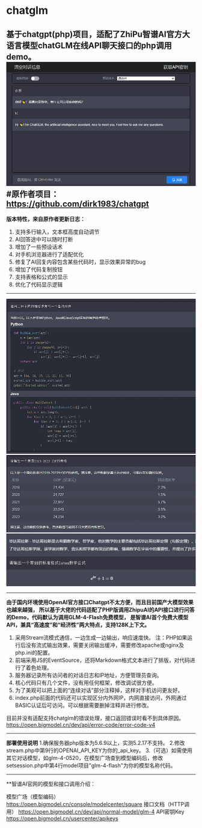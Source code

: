 # chatglm
基于chatgpt(php)项目，适配了ZhiPu智谱AI官方大语言模型chatGLM在线API聊天接口的php调用demo。
![userinterface](assets/main.png)
#原作者项目：https://github.com/dirk1983/chatgpt
------
**版本特性，来自原作者更新日志：**

1. 支持多行输入，文本框高度自动调节
2. AI回答途中可以随时打断
3. 增加了一些预设话术
4. 对手机浏览器进行了适配优化
5. 修复了AI回复内容包含某些代码时，显示效果异常的bug
6. 增加了代码复制按钮
7. 支持表格和公式的显示
8. 优化了代码显示逻辑

------

![code](assets/image1.png)
![chart](assets/image2.png)
![latex](assets/image3.png)

------

**由于国内环境使用OpenAI官方接口Chatgpt不太方便，而且目前国产大模型效果也越来越强，
所以基于大佬的代码适配了PHP版调用ZhipuAI的API接口进行问答的Demo，代码默认为调用GLM-4-Flash免费模型，
是智谱AI首个免费大模型API，兼具“高速度”和“经济性”两大特点，支持128K上下文。**

1. 采用Stream流模式通信，一边生成一边输出，响应速度快。
注：PHP如果运行后没有流式输出效果，需要关闭输出缓冲，需要修改apache或nginx及php.ini的配置。
2. 前端采用JS的EventSource，还将Markdown格式文本进行了排版，对代码进行了着色处理。
3. 服务器记录所有访问者的对话日志和IP地址，方便管理员查询。
4. 核心代码只有几个文件，没有用任何框架，修改调试很方便。
5. 为了美观可以把上面的“连续对话”部分注释掉，这样对手机访问更友好。
6. index.php前面的代码还可以实现区分内外网IP，内网直接访问，外网通过BASIC认证后可访问。可以根据需要删掉注释并进行修改。

目前并没有适配支持chatglm的错误处理，接口返回错误时看不到具体原因。
https://open.bigmodel.cn/dev/api/error-code/error-code-v4

------

**部署使用说明**
1.确保服务器php版本为5.6.9以上，实测5.2.17不支持。
2.修改stream.php中第9行的OPENAI_API_KEY为你的_api_key。
3.（可选）如需使用其它对话模型，如glm-4-0520，在模型广场查到模型编码后，修改setsession.php中第4行model项目"glm-4-flash"为你的模型名称代码。

------

**智谱AI官网的模型和接口调用介绍：

模型广场（模型编码）
https://open.bigmodel.cn/console/modelcenter/square
接口文档（HTTP调用）
https://open.bigmodel.cn/dev/api/normal-model/glm-4
API密钥Key
https://open.bigmodel.cn/usercenter/apikeys
